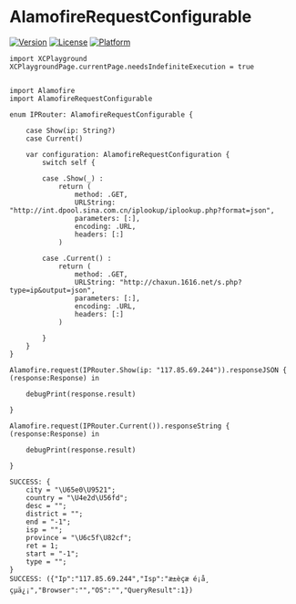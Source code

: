 # AlamofireRequestConfigurable

[![Version](https://img.shields.io/cocoapods/v/AlamofireRequestConfigurable.svg?style=flat)](http://cocoapods.org/pods/AlamofireRequestConfigurable)
[![License](https://img.shields.io/cocoapods/l/AlamofireRequestConfigurable.svg?style=flat)](http://cocoapods.org/pods/AlamofireRequestConfigurable)
[![Platform](https://img.shields.io/cocoapods/p/AlamofireRequestConfigurable.svg?style=flat)](http://cocoapods.org/pods/AlamofireRequestConfigurable)

```
import XCPlayground
XCPlaygroundPage.currentPage.needsIndefiniteExecution = true


import Alamofire
import AlamofireRequestConfigurable

enum IPRouter: AlamofireRequestConfigurable {
    
    case Show(ip: String?)
    case Current()
    
    var configuration: AlamofireRequestConfiguration {
        switch self {
            
        case .Show(_) :
            return (
                method: .GET,
                URLString: "http://int.dpool.sina.com.cn/iplookup/iplookup.php?format=json",
                parameters: [:],
                encoding: .URL,
                headers: [:]
            )
            
        case .Current() :
            return (
                method: .GET,
                URLString: "http://chaxun.1616.net/s.php?type=ip&output=json",
                parameters: [:],
                encoding: .URL,
                headers: [:]
            )
            
        }
    }
}

Alamofire.request(IPRouter.Show(ip: "117.85.69.244")).responseJSON { (response:Response) in
    
    debugPrint(response.result)
    
}

Alamofire.request(IPRouter.Current()).responseString { (response:Response) in
    
    debugPrint(response.result)
    
}

```

```
SUCCESS: {
    city = "\U65e0\U9521";
    country = "\U4e2d\U56fd";
    desc = "";
    district = "";
    end = "-1";
    isp = "";
    province = "\U6c5f\U82cf";
    ret = 1;
    start = "-1";
    type = "";
}
SUCCESS: ({"Ip":"117.85.69.244","Isp":"æ±èçæ é¡å¸ çµä¿¡","Browser":"","OS":"","QueryResult":1})
```